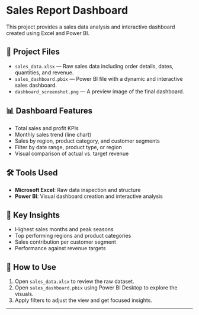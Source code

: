 # Sales Report Dashboard

This project provides a sales data analysis and interactive dashboard created using Excel and Power BI.

## 📁 Project Files

- `sales_data.xlsx` — Raw sales data including order details, dates, quantities, and revenue.
- `sales_dashboard.pbix` — Power BI file with a dynamic and interactive sales dashboard.
- `dashboard_screenshot.png` — A preview image of the final dashboard.

## 📊 Dashboard Features

- Total sales and profit KPIs
- Monthly sales trend (line chart)
- Sales by region, product category, and customer segments
- Filter by date range, product type, or region
- Visual comparison of actual vs. target revenue

## 🛠 Tools Used

- **Microsoft Excel**: Raw data inspection and structure
- **Power BI**: Visual dashboard creation and interactive analysis

## 📌 Key Insights

- Highest sales months and peak seasons
- Top performing regions and product categories
- Sales contribution per customer segment
- Performance against revenue targets

## 🧾 How to Use

1. Open `sales_data.xlsx` to review the raw dataset.
2. Open `sales_dashboard.pbix` using Power BI Desktop to explore the visuals.
3. Apply filters to adjust the view and get focused insights.

---
